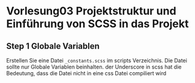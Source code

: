 # Vorlesung03 Projektstruktur und Einführung von SCSS in das Projekt

## Step 1 Globale Variablen

Erstellen Sie eine Datei `_constants.scss` im scripts Verzeichnis. Die Datei sollte nur Globale Variablen beinhalten. der Underscore in scss hat die Bedeutung, dass die Datei nicht in eine css Datei compiliert wird